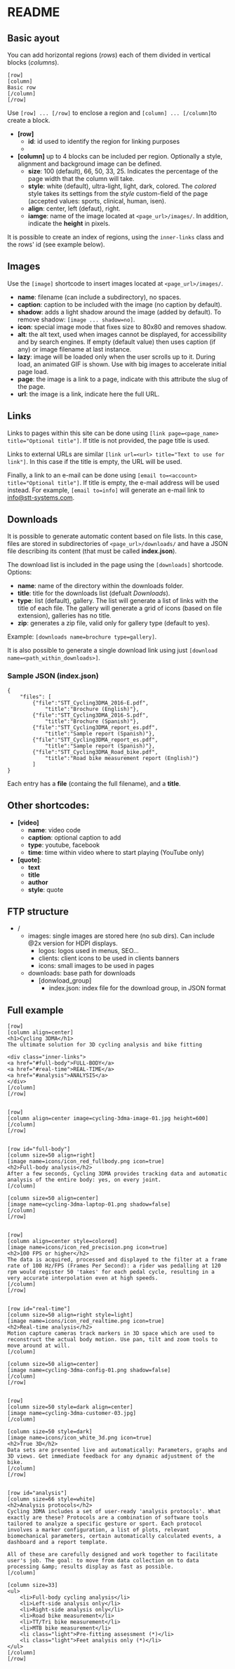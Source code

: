 # README

## Basic ayout

You can add horizontal regions (_rows_) each of them divided in vertical blocks (_columns_).

```
[row]
[column]
Basic row
[/column]
[/row]
```

Use ```[row] ... [/row]``` to enclose a region and ```[column] ... [/column]```to create a block.

- __[row]__
    - __id__: id used to identify the region for linking purposes
    - 
- __[column]__ up to 4 blocks can be included per region. Optionally a style, alignment and background image can be defined.
    - __size__: 100 (default), 66, 50, 33, 25. Indicates the percentage of the page width that the column will take.
    - __style__: white (default), ultra-light, light, dark, colored. The _colored_ style takes its settings from the _style_ custom-field of the page (accepted values: sports, clinical, human, isen).
    - __align__: center, left (defaut), right.
    - __iamge__: name of the image located at ```<page_url>/images/```. In addition, indicate the __height__ in pixels.

It is possible to create an index of regions, using the ```inner-links``` class and the rows' id (see example below).

## Images

Use the ```[image]``` shortcode to insert images located at ```<page_url>/images/```.

- __name__: filename (can include a subdirectory), no spaces.
- __caption__: caption to be included with the image (no caption by default).
- __shadow__: adds a light shadow around the image (added by default). To remove shadow: ```[image ... shadow=no]```.
- __icon__: special image mode that fixes size to 80x80 and removes shadow.
- __alt__: the alt text, used when images cannot be displayed, for accessibility and by search engines. If empty (default value) then uses caption (if any) or image filename at last instance.
- __lazy__: image will be loaded only when the user scrolls up to it. During load, an animated GIF is shown. Use with big images to accelerate initial page load.
- __page__: the image is a link to a page, indicate with this attribute the slug of the page.
- __url__: the image is a link, indicate here the full URL.

## Links

Links to pages within this site can be done using ```[link page=<page_name> title="Optional title"]```. If title is not provided, the page title is used.

Links to external URLs are similar ```[link url=<url> title="Text to use for link"]```. In this case if the title is empty, the URL will be used.

Finally, a link to an e-mail can be done using ```[email to=<account> title="Optional title"]```. If title is empty, the e-mail address will be used instead. For example, ```[email to=info]``` will generate an e-mail link to info@stt-systems.com.

## Downloads

It is possible to generate automatic content based on file lists. In this case, files are stored in subdirectories of ```<page_url>/downloads/``` and have a JSON file describing its content (that must be called __index.json__).

The download list is included in the page using the ```[downloads]``` shortcode. Options:
- __name__: name of the directory within the downloads folder.
- __title__: title for the downloads list (defualt _Downloads_).
- __type__: list (default), gallery. The list will generate a list of links with the title of each file. The gallery will generate a grid of icons (based on file extension), galleries has no title.
- __zip__: generates a zip file, valid only for gallery type (default to yes).

Example: ```[downloads name=brochure type=gallery]```.

It is also possible to generate a single download link using just ```[download name=<path_within_downloads>]```.

### Sample JSON (index.json)
```
{
	"files": [
		{"file":"STT_Cycling3DMA_2016-E.pdf",
			"title":"Brochure (English)"},
		{"file":"STT_Cycling3DMA_2016-S.pdf",
			"title":"Brochure (Spanish)"},
		{"file":"STT_Cycling3DMA_report_es.pdf",
			"title":"Sample report (Spanish)"},
		{"file":"STT_Cycling3DMA_report_es.pdf",
			"title":"Sample report (Spanish)"},
		{"file":"STT_Cycling3DMA_Road_bike.pdf",
			"title":"Road bike measurement report (English)"}
		]
}
```

Each entry has a __file__ (containg the full filename), and a __title__.

## Other shortcodes:

- __[video]__
    - __name__: video code
    - __caption__: optional caption to add
    - __type__: youtube, facebook
    - __time__: time within video where to start playing (YouTube only)
- __[quote]__:
    - __text__
    - __title__
    - __author__
    - __style__: quote

## FTP structure

- /
    - images: single images are stored here (no sub dirs). Can include @2x version for HDPI displays.
        - logos: logos used in menus, SEO...
        - clients: client icons to be used in clients banners
        - icons: small images to be used in pages
    - downloads: base path for downloads
        - [donwload_group]
            - index.json: index file for the download group, in JSON format

## Full example

```
[row]
[column align=center]
<h1>Cycling 3DMA</h1>
The ultimate solution for 3D cycling analysis and bike fitting

<div class="inner-links">
<a href="#full-body">FULL-BODY</a>
<a href="#real-time">REAL-TIME</a>
<a href="#analysis">ANALYSIS</a>
</div>
[/column]
[/row]


[row]
[column align=center image=cycling-3dma-image-01.jpg height=600]
[/column]
[/row]


[row id="full-body"]
[column size=50 align=right]
[image name=icons/icon_red_fullbody.png icon=true]
<h2>Full-body analysis</h2>
After a few seconds, Cycling 3DMA provides tracking data and automatic analysis of the entire body: yes, on every joint.
[/column]

[column size=50 align=center]
[image name=cycling-3dma-laptop-01.png shadow=false]
[/column]
[/row]


[row]
[column align=center style=colored]
[image name=icons/icon_red_precision.png icon=true]
<h2>100 FPS or higher</h2>
The data is acquired, processed and displayed to the filter at a frame rate of 100 Hz/FPS (Frames Per Second): a rider was pedalling at 120 rpm would register 50 'takes' for each pedal cycle, resulting in a very accurate interpolation even at high speeds.
[/column]
[/row]


[row id="real-time"]
[column size=50 align=right style=light]
[image name=icons/icon_red_realtime.png icon=true]
<h2>Real-time analysis</h2>
Motion capture cameras track markers in 3D space which are used to reconstruct the actual body motion. Use pan, tilt and zoom tools to move around at will.
[/column]

[column size=50 align=center]
[image name=cycling-3dma-config-01.png shadow=false]
[/column]
[/row]


[row]
[column size=50 style=dark align=center]
[image name=cycling-3dma-customer-03.jpg]
[/column]

[column size=50 style=dark]
[image name=icons/icon_white_3d.png icon=true]
<h2>True 3D</h2>
Data sets are presented live and automatically: Parameters, graphs and 3D views. Get immediate feedback for any dynamic adjustment of the bike.
[/column]
[/row]


[row id="analysis"]
[column size=66 style=white]
<h2>Analysis protocols</h2>
Cycling 3DMA includes a set of user-ready 'analysis protocols'. What exactly are these? Protocols are a combination of software tools tailored to analyze a specific gesture or sport. Each protocol involves a marker configuration, a list of plots, relevant biomechanical parameters, certain automatically calculated events, a dashboard and a report template.

All of these are carefully designed and work together to facilitate user's job. The goal: to move from data collection on to data processing &amp; results display as fast as possible.
[/column]

[column size=33]
<ul>
	<li>Full-body cycling analysis</li>
	<li>Left-side analysis only</li>
	<li>Right-side analysis only</li>
	<li>Road bike measurement</li>
	<li>TT/Tri bike measurement</li>
	<li>MTB bike measurement</li>
	<li class="light">Pre-fitting assessment (*)</li>
	<li class="light">Feet analysis only (*)</li>
</ul>
[/column]
[/row]
```